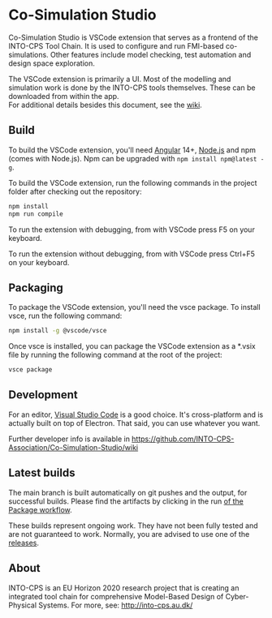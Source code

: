 # Co-Simulation Studio

Co-Simulation Studio is VSCode extension that serves as a frontend of the INTO-CPS Tool Chain. It is used
to configure and run FMI-based co-simulations. Other features include model
checking, test automation and design space exploration.

The VSCode extension is primarily a UI. Most of the modelling and simulation work is done by
the INTO-CPS tools themselves. These can be downloaded from within the app.  
For additional details besides this document, see the [wiki](https://github.com/INTO-CPS-Association/Co-Simulation-Studio/wiki). 

## Build

To build the VSCode extension, you'll need [Angular](https://angular.io/) 14+, [Node.js](https://nodejs.org/) and npm (comes with Node.js). Npm can be upgraded with `npm install npm@latest -g`.

To build the VSCode extension, run the following commands in the project folder after checking out the repository:
```bash
npm install
npm run compile
```

To run the extension with debugging, from with VSCode press F5 on your keyboard.

To run the extension without debugging, from with VSCode press Ctrl+F5 on your keyboard.

## Packaging

To package the VSCode extension, you'll need the vsce package. To install vsce, run the following command:

```bash
npm install -g @vscode/vsce
```

Once vsce is installed, you can package the VSCode extension as a *.vsix file by running the following command at the root of the project:

```bash
vsce package
```

## Development

For an editor, [Visual Studio Code](https://code.visualstudio.com/) is a good choice. It's
cross-platform and is actually built on top of Electron. That said, you can use
whatever you want.

Further developer info is available in https://github.com/INTO-CPS-Association/Co-Simulation-Studio/wiki

## Latest builds

The main branch is built automatically on git pushes and the output, for
successful builds. Please find the artifacts by clicking in the run [of the Package workflow](https://github.com/INTO-CPS-Association/Co-Simulation-Studio/actions?query=workflow%3APackage).

These builds represent ongoing work. They have not been fully tested and are
not guaranteed to work. Normally, you are advised to use one of the
[releases](https://github.com/INTO-CPS-Association/Co-Simulation-Studio/releases).

## About

INTO-CPS is an EU Horizon 2020 research project that is creating an integrated
tool chain for comprehensive Model-Based Design of Cyber-Physical Systems. For
more, see: http://into-cps.au.dk/
